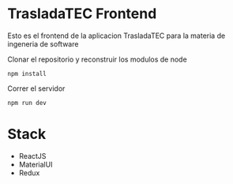 # TrasladaTEC Frontend

Esto es el frontend de la aplicacion TrasladaTEC para la materia de ingeneria de software

Clonar el repositorio y reconstruir los modulos de node
~~~
npm install
~~~

Correr el servidor
~~~
npm run dev
~~~

# Stack
+ ReactJS
+ MaterialUI
+ Redux